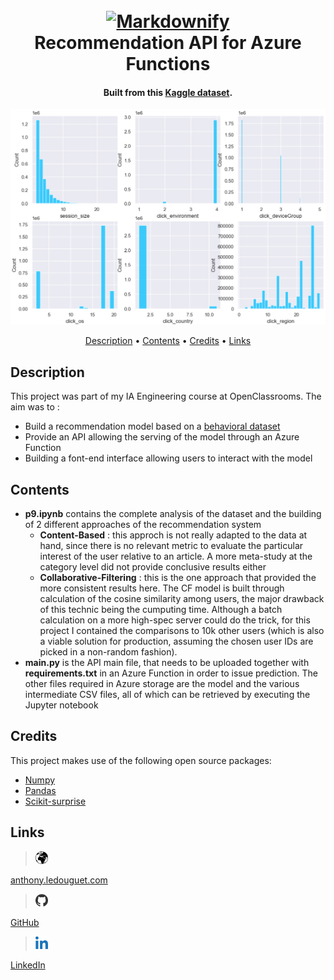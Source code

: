 <h1 align="center">
  <br>
  <a href="http://www.amitmerchant.com/electron-markdownify">
    <img src="https://azure.microsoft.com/svghandler/functions/?width=600&height=315" alt="Markdownify" width="200">
  </a>
  <br>
  Recommendation API for Azure Functions
  <br>
</h1>

<h4 align="center">
  Built from this 
  <a href="https://www.kaggle.com/gspmoreira/news-portal-user-interactions-by-globocom#clicks_sample.csv" target="_blank">Kaggle dataset</a>.
</h4>

![screenshot](https://github.com/1Tatsumaru1/azure_reco_api/blob/main/img/screenshot.png)

<p align="center">
  <a href="#description">Description</a> •
  <a href="#contents">Contents</a> •
  <a href="#credits">Credits</a> •
  <a href="#links">Links</a>
</p>

## Description

This project was part of my IA Engineering course at OpenClassrooms. 
The aim was to :<br>
* Build a recommendation model based on a <a href="https://www.kaggle.com/gspmoreira/news-portal-user-interactions-by-globocom#clicks_sample.csv" target="_blank">behavioral dataset</a>
* Provide an API allowing the serving of the model through an Azure Function
* Building a font-end interface allowing users to interact with the model

## Contents

* **p9.ipynb** contains the complete analysis of the dataset and the building of 2 different approaches of the recommendation system
  - **Content-Based** : this approch is not really adapted to the data at hand, since there is no relevant metric to evaluate the particular interest of the user relative to an article. A more meta-study at the category level did not provide conclusive results either
  - **Collaborative-Filtering** : this is the one approach that provided the more consistent results here. The CF model is built through calculation of the cosine similarity among users, the major drawback of this technic being the cumputing time. Although a batch calculation on a more high-spec server could do the trick, for this project I contained the comparisons to 10k other users (which is also a viable solution for production, assuming the chosen user IDs are picked in a non-random fashion).
* **main.py** is the API main file, that needs to be uploaded together with **requirements.txt** in an Azure Function in order to issue prediction. The other files required in Azure storage are the model and the various intermediate CSV files, all of which can be retrieved by executing the Jupyter notebook

## Credits

This project makes use of the following open source packages:

- [Numpy](https://numpy.org/)
- [Pandas](https://pandas.pydata.org/)
- [Scikit-surprise](https://pypi.org/project/scikit-surprise/)

## Links

> <img src="https://github.com/1Tatsumaru1/azure_reco_api/blob/main/img/world.png" alt="website" width="20" />
[anthony.ledouguet.com](https://anthony.ledouguet.com)<br>
> <img src="https://github.com/1Tatsumaru1/azure_reco_api/blob/main/img/github.png" alt="github" width="20" />
[GitHub](https://github.com/1Tatsumaru1)<br>
> <img src="https://github.com/1Tatsumaru1/azure_reco_api/blob/main/img/linkedin.png" alt="linkedin" width="20" />
[LinkedIn](https://www.linkedin.com/in/anthony-le-douguet/)
